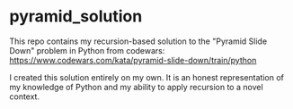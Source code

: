 # pyramid_solution
This repo contains my recursion-based solution to the "Pyramid Slide Down" problem in Python from codewars: https://www.codewars.com/kata/pyramid-slide-down/train/python

I created this solution entirely on my own. It is an honest representation of my knowledge of Python and my ability to apply recursion to a novel context.
